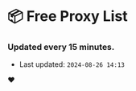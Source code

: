 # :package: Free Proxy List
### Updated every 15 minutes.

- Last updated: `2024-08-26 14:13`

:heart:
